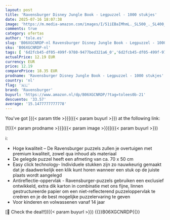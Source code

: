```yaml
---
layout: post
title: 'Ravensburger Disney Jungle Book - Legpuzzel - 1000 stukjes'
date: 2025-07-16 18:07:38
image: 'https://m.media-amazon.com/images/I/51iEBaIMhmL._SL500_._SL400_.jpg'
comments: true
category: ofertas
author: 'tole.es'
slug: 'B06XGCNRDP-nl Ravensburger Disney Jungle Book - Legpuzzel - 1000 stukjes'
sku: 'B06XGCNRDP-nl'
tags: [ '6d2fcb45-df05-499f-9780-9477bed321a6_0','6d2fcb45-df05-499f-9780-9477bed321a6_3701','6d2fcb45-df05-499f-9780-9477bed321a6_5301','8','Arborist Merchandising Root','Legpuzzels','Puzzels','Ravensburger NL PBDD 2024','Self Service','Special Features Stores','Speelgoed & spellen','ravensburger','🇳🇱', ]
actualPrice: 12.19 EUR
currency: EUR
price: 12.19
comparePrice: 18.35 EUR
prodname: 'Ravensburger Disney Jungle Book - Legpuzzel - 1000 stukjes'
country: 'nl'
flag: '🇳🇱'
brand: 'Ravensburger'
buyurl: 'https://www.amazon.nl/dp/B06XGCNRDP/?tag=tolees0b-21'
descuento: '33.57'
average: '15.1477777777778'
---
```


You've got [{{< param title >}}]({{< param buyurl >}}) at the following link:

[![{{< param prodname >}}]({{< param image >}})]({{< param buyurl >}})

ℹ️:

- Hoge kwaliteit – De Ravensburger puzzels zullen je overtuigen met premium kwaliteit, zowel qua inhoud als materiaal
- De gelegde puzzel heeft een afmeting van ca. 70 x 50 cm
- Easy click technology- Individuele stukken zijn zo nauwkeurig gemaakt dat je daadwerkelijk een klik kunt horen wanneer een stuk op de juiste plaats wordt aangelegd
- Antireflectie-oppervlak - Ravensburger-puzzels gebruiken een exclusief ontwikkeld, extra dik karton in combinatie met ons fijne, linnen gestructureerde papier om een ​​niet-reflecterend puzzeloppervlak te creëren en je de best mogelijke puzzelervaring te geven
- Voor kinderen en volwassenen vanaf 14 jaar

[🛒 Check the deal!!]({{< param buyurl >}})
{{<world>}}B06XGCNRDP{{</world>}}
